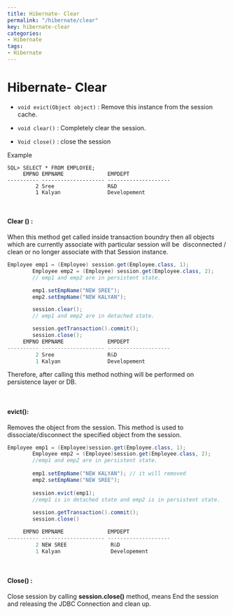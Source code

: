 ```yaml
---
title: Hibernate- Clear
permalink: "/hibernate/clear"
key: hibernate-clear
categories:
- Hibernate
tags:
- Hibernate
---
```


Hibernate- Clear
==========

* `void evict(Object object)` : Remove this instance from the session cache.

* `void clear()` : Completely clear the session.

* `Void close()` : close the session

Example
```dos
SQL> SELECT * FROM EMPLOYEE; 
     EMPNO EMPNAME              EMPDEPT
---------- -------------------- --------------------
         2 Sree                 R&D
         1 Kalyan               Developement
```

<br>

#### Clear () :  
When this method get called inside transaction boundry then all
objects which are currently associate with particular session will be
 disconnected / clean or no longer associate with that Session instance.

```java
Employee emp1 = (Employee) session.get(Employee.class, 1);
		Employee emp2 = (Employee) session.get(Employee.class, 2);
		// emp1 and emp2 are in persistent state.

		emp1.setEmpName("NEW SREE");
		emp2.setEmpName("NEW KALYAN");

		session.clear();
		// emp1 and emp2 are in detached state.

		session.getTransaction().commit();
		session.close();
     EMPNO EMPNAME              EMPDEPT
---------- -------------------- --------------------
         2 Sree                 R&D
         1 Kalyan               Developement
```


Therefore, after calling this method nothing will be performed on persistence
layer or DB.

<br>


#### evict():  
Removes the object from the session. This method is used to
dissociate/disconnect the specified object from the session.
```java
Employee emp1 = (Employee)session.get(Employee.class, 1);
        Employee emp2 = (Employee)session.get(Employee.class, 2);
        //emp1 and emp2 are in persistent state.
        
        emp1.setEmpName("NEW KALYAN"); // it will removed
        emp2.setEmpName("NEW SREE");
        
        session.evict(emp1);
        //emp1 is in detached state and emp2 is in persistent state.
        
        session.getTransaction().commit();
        session.close()

     EMPNO EMPNAME              EMPDEPT
---------- -------------------- --------------------
         2 NEW SREE              R&D
         1 Kalyan                Developement
```





<br>

 #### Close() :  
 Close session by calling **session.close()** method, means End the
session and releasing the JDBC Connection and clean up.
